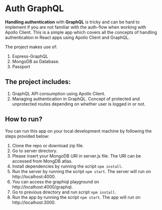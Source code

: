 # Auth GraphQL

**Handling authentication** with **GraphQL** is tricky and can be hard to implement if you are not familiar with the auth-flow when working with Apollo Client. This is a simple app which covers all the concepts of handling authentication in React apps using Apollo Client and GraphQL.

The project makes use of:
1. Express-GraphQL
2. MongoDB as Database.
3. Passport

## The project includes:
1. GraphQL API consumption using Apollo Client.
2. Managing authentication in GraphQL. Concept of protected and unprotected routes depending on whether user is logged in or not.

## How to run?
You can run this app on your local development machine by following the steps provided below:

1. Clone the repo or download zip file.
2. Go to server directory.
3. Please insert your MongoDB URI in server.js file. The URI can be accessed from MongDB atlas.
4. Install dependencies by running the script `npm install`.
5. Run the server by running the script `npm start`. The server will run on http://localhost:4000.
6. You can access the graphiql playground on http://localhost:4000/graphql.
7. Go to previous directory and run script `npm install`.
8. Run the app by running the script `npm start`. The app will run on http://localhost:3000.

